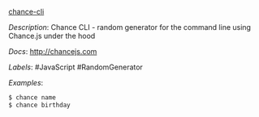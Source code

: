 [chance-cli](https://github.com/chancejs/chance-cli)

*Description*: Chance CLI - random generator for the command line using Chance.js under the hood

*Docs*: http://chancejs.com

*Labels*: #JavaScript #RandomGenerator

*Examples*:

```bash
$ chance name
$ chance birthday
```
